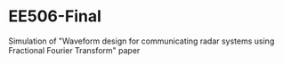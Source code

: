 # EE506-Final
Simulation of "Waveform design for communicating radar systems using Fractional Fourier Transform" paper
